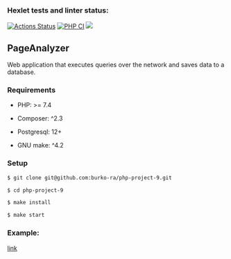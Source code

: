 ### Hexlet tests and linter status:
[![Actions Status](https://github.com/burko-ra/php-project-9/workflows/hexlet-check/badge.svg)](https://github.com/burko-ra/php-project-9/actions)
[![PHP CI](https://github.com/burko-ra/php-project-9/actions/workflows/workflow.yml/badge.svg)](https://github.com/burko-ra/php-project-9/actions/workflows/workflow.yml)
<a href="https://codeclimate.com/github/burko-ra/php-project-9/maintainability"><img src="https://api.codeclimate.com/v1/badges/a315f3f516dce0dc36f0/maintainability" /></a>

## PageAnalyzer
Web application that executes queries over the network and saves data to a database.

### Requirements

- PHP: >= 7.4

- Composer: ^2.3

- Postgresql: 12+

- GNU make: ^4.2

### Setup

```sh
$ git clone git@github.com:burko-ra/php-project-9.git

$ cd php-project-9

$ make install

$ make start
```

### Example:
<a href="https://web-production-7133.up.railway.app/">link</a>
